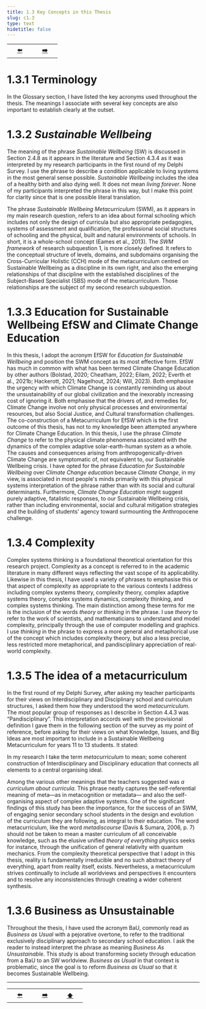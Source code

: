```yaml
---
title: 1.3 Key Concepts in this Thesis
slug: c1.3
type: text
hidetitle: false
---
```


<table><tr>
 <th scope="col" style="width: 50px;"><a href="/en/thesis/c1.2/">⬅️</a></th>
 <th scope="col" style="width: 50px;"><a href="/en/thesis/c1.4/">➡️</a></th>  
</tr></table>


# 1.3.1 Terminology 

In the Glossary section, I have listed the key acronyms used throughout the thesis. The 
meanings I associate with several key concepts are also important to establish clearly at the outset. 

# 1.3.2 *Sustainable Wellbeing* 

The meaning of the phrase *Sustainable Wellbeing* (SW) is discussed in Section 2.4.8 as it appears in 
the literature and Section 4.3.4 as it was interpreted by my research participants in the first round of 
my Delphi Survey. I use the phrase to describe a condition applicable to living systems in the most 
general sense possible. *Sustainable Wellbeing* includes the idea of a healthy birth and also dying well. 
It does not mean *living forever*. None of my participants interpreted the phrase in this way, but I 
make this point for clarity since that is one possible literal translation. 

The phrase *Sustainable Wellbeing Metacurriculum* (SWM), as it appears in my main research 
question, refers to an idea about formal schooling which includes not only the design of curricula but 
also appropriate pedagogies, systems of assessment and qualification, the professional social 
structures of schooling and the physical, built and natural environments of schools. In short, it is a 
whole-school concept (Eames et al., 2013). The *SWM framework* of research subquestion 1, is more 
closely defined. It refers to the conceptual structure of levels, domains, and subdomains organising 
the Cross-Curricular Holistic (CCH) mode of the metacurriculum centred on Sustainable Wellbeing as 
a discipline in its own right, and also the emerging relationships of that discipline with the established 
disciplines of the Subject-Based Specialist (SBS) mode of the metacurriculum. Those relationships are 
the subject of my second research subquestion. 

# 1.3.3 Education for Sustainable Wellbeing EfSW and Climate Change Education 

In this thesis, I adopt the acronym EfSW for *Education for Sustainable Wellbeing* and position the 
SWM concept as its most effective form. EfSW has much in common with what has been termed 
Climate Change Education by other authors (Bolstad, 2020; Cheatham, 2022; Eilam, 2022; Everth et 
al., 2021b; Hackerott, 2021; Nagelhout, 2024; Will, 2023). Both emphasise the urgency with which 
Climate Change is constantly reminding us about the unsustainability of our global civilization and the 
inexorably increasing cost of ignoring it. Both emphasise that the drivers of, and remedies for, Climate 
Change involve not only physical processes and environmental resources, but also Social Justice, and 
Cultural transformation challenges. The co-construction of a Metacurriculum for EfSW which is the 
first outcome of this thesis, has not to my knowledge been attempted anywhere for Climate Change 
Education. In this thesis, I use the phrase *Climate Change* to refer to the physical climate phenomena 
associated with the dynamics of the complex adaptive solar-earth-human system as a whole. The 
causes and consequences arising from anthropogenically-driven Climate Change are symptomatic of, 
not equivalent to, our Sustainable Wellbeing crisis. I have opted for the phrase *Education for Sustainable Wellbeing* 
over *Climate Change education* because *Climate Change*, in my view, is 
associated in most people's minds primarily with this physical systems interpretation of the phrase 
rather than with its social and cultural determinants. Furthermore, *Climate Change Education* might 
suggest purely adaptive, fatalistic responses, to our Sustainable Wellbeing crisis, rather than including 
environmental, social and cultural mitigation strategies and the building of students' agency toward 
surmounting the Anthropocene challenge. 

# 1.3.4 Complexity 

Complex systems thinking is a foundational theoretical orientation for this research project. 
Complexity as a concept is referred to in the academic literature in many different ways reflecting the 
vast scope of its applicability. Likewise in this thesis, I have used a variety of phrases to emphasise this 
or that aspect of complexity as appropriate to the various contexts I address including complex 
systems theory, complexity theory, complex adaptive systems theory, complex systems dynamics, 
complexity thinking, and complex systems thinking. The main distinction among these terms for me is 
the inclusion of the words *theory* or *thinking* in the phrase. I use *theory* to refer to the work of 
scientists, and mathematicians to understand and model complexity, principally through the use of 
computer modelling and graphics. I use *thinking* in the phrase to express a more general and 
metaphorical use of the concept which includes complexity theory, but also a less precise, less 
restricted more metaphorical, and pandisciplinary appreciation of real-world complexity. 

# 1.3.5 The idea of a metacurriculum 

In the first round of my Delphi Survey, after asking my teacher participants for their views on 
Interdisciplinary and Disciplinary school and curriculum structures, I asked them how they understood 
the word *metacurriculum*. The most popular group of responses as I describe in Section 4.4.3 was 
“Pandisciplinary”. This interpretation accords well with the provisional definition I gave them in the 
following section of the survey as my point of reference, before asking for their views on what 
Knowledge, Issues, and Big Ideas are most important to include in a Sustainable Wellbeing 
Metacurriculum for years 11 to 13 students. It stated: 

In my research I take the term *metacurriculum* to mean; some coherent 
construction of Interdisciplinary and Disciplinary education that connects all 
elements to a central organising ideal. 

Among the various other meanings that the teachers suggested was *a curriculum about curricula*. 
This phrase neatly captures the self-referential meaning of meta—as in metacognition or metadata—
and also the self-organising aspect of complex adaptive systems. One of the significant findings of this 
study has been the importance, for the success of an SWM, of engaging senior secondary school 
students in the design and evolution of the curriculum they are following, as integral to their 
education. The word metacurriculum, like the word *metadiscourse* (Davis & Sumara, 2006, p. 7) 
should not be taken to mean a master curriculum of all conceivable knowledge, such as the elusive 
unified *theory of everything* physics seeks for instance, through the unification of general relativity 
with quantum mechanics. From the complexity theoretical perspective that I adopt in this thesis, 
reality is fundamentally irreducible and no such abstract theory of everything, apart from reality itself, 
exists. Nevertheless, a metacurriculum strives continually to include all worldviews and perspectives 
it encounters and to resolve any inconsistencies through creating a wider coherent synthesis. 

# 1.3.6 Business as Unsustainable 

Throughout the thesis, I have used the acronym BaU, commonly read as *Business as Usual* with a 
pejorative overtone, to refer to the traditional exclusively disciplinary approach to secondary school 
education. I ask the reader to instead interpret the phrase as meaning *Business As Unsustainable*. 
This study is about transforming society through education from a BaU to an SW worldview. *Business as Usual* 
in that context is problematic, since the goal is to reform *Business as Usual* so that it 
becomes Sustainable Wellbeing. 


<hr>
<table><tr>
 <th scope="col" style="width: 50px;"><a href="/en/thesis/c1.2">⬅️</a></th>
 <th scope="col" style="width: 50px;"><a href="/en/thesis/c1.4">➡️</a></th>
 <th scope="col" style="width: 50px;"><a href="/en/thesis/c1.3">⬆️</a></th>   
</tr></table>
